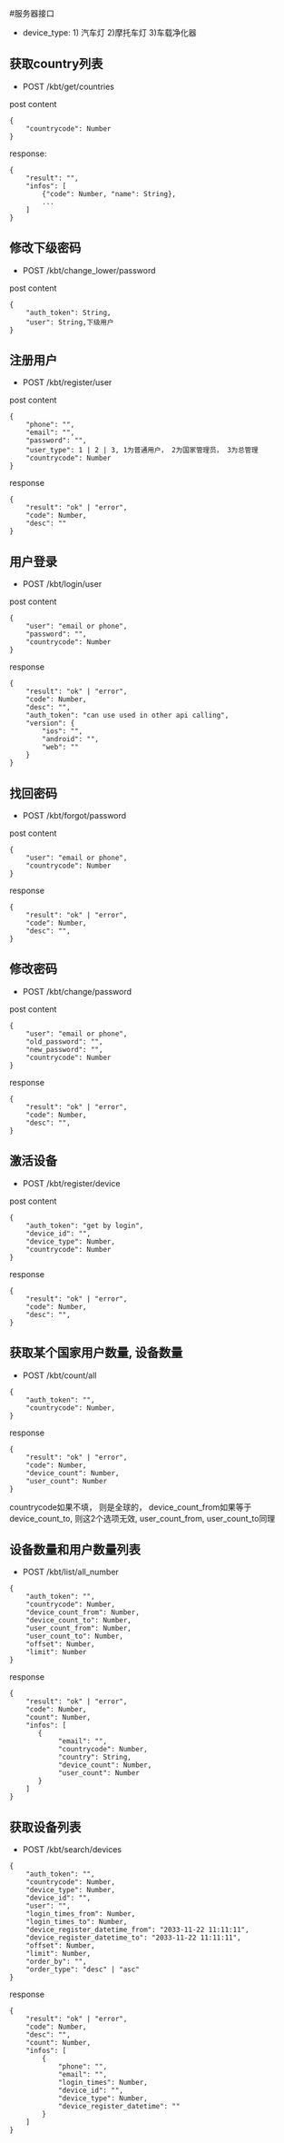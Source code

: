 #服务器接口

* device_type: 1) 汽车灯 2)摩托车灯 3)车载净化器

## 获取country列表

* POST /kbt/get/countries

post content
```
{
    "countrycode": Number
}
```

response:
```
{
    "result": "",
    "infos": [
        {"code": Number, "name": String},
        ...
    ]
}
```

## 修改下级密码
* POST /kbt/change_lower/password

post content
```
{
    "auth_token": String,
    "user": String,下级用户
}
```

## 注册用户

* POST /kbt/register/user

post content
```
{
    "phone": "",
    "email": "",
    "password": "",
    "user_type": 1 | 2 | 3, 1为普通用户， 2为国家管理员， 3为总管理
    "countrycode": Number
}
```
response
```
{
    "result": "ok" | "error",
    "code": Number,
    "desc": ""
}
```

## 用户登录

* POST /kbt/login/user

post content
```
{
    "user": "email or phone",
    "password": "",
    "countrycode": Number
}
```
response
```
{
    "result": "ok" | "error",
    "code": Number,
    "desc": "",
    "auth_token": "can use used in other api calling",
    "version": {
        "ios": "",
        "android": "",
        "web": ""
    }
}
```

## 找回密码
* POST /kbt/forgot/password

post content
```
{
    "user": "email or phone",
    "countrycode": Number
}
```

response
```
{
    "result": "ok" | "error",
    "code": Number,
    "desc": "",
}
```

## 修改密码
* POST /kbt/change/password

post content
```
{
    "user": "email or phone",
    "old_password": "",
    "new_password": "",
    "countrycode": Number
}
```

response
```
{
    "result": "ok" | "error",
    "code": Number,
    "desc": "",
}
```

## 激活设备
* POST /kbt/register/device

post content
```
{
    "auth_token": "get by login",
    "device_id": "",
    "device_type": Number,
    "countrycode": Number
}
```

response
```
{
    "result": "ok" | "error",
    "code": Number,
    "desc": "",
}
```

## 获取某个国家用户数量, 设备数量
* POST /kbt/count/all

```
{
    "auth_token": "",
    "countrycode": Number,
}
```
response
```
{
    "result": "ok" | "error",
    "code": Number,
    "device_count": Number,
    "user_count": Number
}
```
countrycode如果不填， 则是全球的， device_count_from如果等于device_count_to, 则这2个选项无效, user_count_from,
user_count_to同理

## 设备数量和用户数量列表
* POST /kbt/list/all_number

```
{
    "auth_token": "",
    "countrycode": Number,
    "device_count_from": Number,
    "device_count_to": Number,
    "user_count_from": Number,
    "user_count_to": Number,
    "offset": Number,
    "limit": Number
}
```
response
```
{
    "result": "ok" | "error",
    "code": Number,
    "count": Number,
    "infos": [
       {
            "email": "",
            "countrycode": Number,
            "country": String,
            "device_count": Number,
            "user_count": Number
       }
    ]
}
```

## 获取设备列表
* POST /kbt/search/devices

```
{
    "auth_token": "",
    "countrycode": Number,
    "device_type": Number,
    "device_id": "",
    "user": "",
    "login_times_from": Number,
    "login_times_to": Number,
    "device_register_datetime_from": "2033-11-22 11:11:11",
    "device_register_datetime_to": "2033-11-22 11:11:11",
    "offset": Number,
    "limit": Number,
    "order_by": "",
    "order_type": "desc" | "asc"
}
```
response
```
{
    "result": "ok" | "error",
    "code": Number,
    "desc": "",
    "count": Number,
    "infos": [
        {
            "phone": "",
            "email": "",
            "login_times": Number,
            "device_id": "",
            "device_type": Number,
            "device_register_datetime": ""
        }
    ]
}
```



